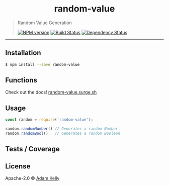 <h1 align="center">random-value</h1>

> Random Value Generation
>
> [![NPM version][npm-image]][npm-url] [![Build Status][travis-image]][travis-url] [![Dependency Status][daviddm-image]][daviddm-url]

-----

## Installation

```sh
$ npm install --save random-value
```

## Functions
Check out the docs! [random-value.surge.sh](http://random-value.surge.sh)

## Usage

```js
const random = require('random-value');

random.randomNumber() // Generates a random Number
random.randomBool()   // Generates a random Boolean
```

## Tests / Coverage


## License

Apache-2.0 © [Adam Kelly](github.com/adamisntdead)


[npm-image]: https://badge.fury.io/js/random-value.svg
[npm-url]: https://npmjs.org/package/random-value
[travis-image]: https://travis-ci.org/adamisntdead/random-value.svg?branch=master
[travis-url]: https://travis-ci.org/adamisntdead/random-value
[daviddm-image]: https://david-dm.org/adamisntdead/random-value.svg?theme=shields.io
[daviddm-url]: https://david-dm.org/adamisntdead/random-value
